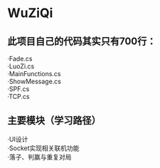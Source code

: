 # WuZiQi

## 此项目自己的代码其实只有700行：
·Fade.cs<br>
·LuoZi.cs<br>
·MainFunctions.cs<br>
·ShowMessage.cs<br>
·SPF.cs<br>
·TCP.cs<br>
## 主要模块（学习路径）
·UI设计<br>
·Socket实现相关联机功能<br>
·落子、判赢与重复对局<br>
